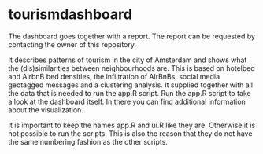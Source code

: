 # tourismdashboard
The dashboard goes together with a report. The report can be requested by contacting the owner of this repository.

It describes patterns of tourism in the city of Amsterdam and shows what the (dis)similarities between neighbourhoods are. This is based on hotelbed and AirbnB bed densities, the infiltration of AirBnBs, social media geotagged messages and a clustering analysis.
It supplied together with all the data that is needed to run the app.R script.
Run the app.R script to take a look at the dashboard itself. In there you can find additional information about the visualization.

It is important to keep the names app.R and ui.R like they are. Otherwise it is not possible to run the scripts. This is also the reason that they do not have the same numbering fashion as the other scripts.
